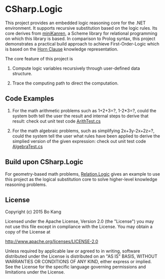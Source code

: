 # CSharp.Logic
 
This project provides an embedded logic reasoning core for the .NET environment. It supports recursive substitution based on the logic rules. Its core derives from [miniKanren](https://github.com/miniKanren/miniKanren), a Scheme library for relational programming on which this library is based. In comparison to Prolog syntax, this project demonstrates a practical build approach to achieve First-Order-Logic which is based on the [Horn Clause](https://en.wikipedia.org/wiki/Horn_clause) knowledge representation. 

The core feature of this project is

1. Compute logic variables recursively through user-defined data structure.

2. Trace the computing path to direct the computation. 

## Code Examples

1. For the math arithmetic problems such as 1+2+3=?, 1-2*3=?, could the system both tell the user the result and internal steps to derive that result: check out unit test code [ArithTest.cs](https://github.com/buptkang/CSharp.Logic/tree/master/Test/0.Logic.Arithmetic)

2. For the math algebraic problems, such as simplifying 2x+3y-2x+2z=?, could the system tell the user what rules have been applied to derive the simplied version of the given expression: check out unit test code [AlgebraTest.cs](https://github.com/buptkang/CSharp.Logic/tree/master/Test/1.Logic.Algebra)
 
## Build upon CSharp.Logic

For geometry-based math problems, [Relation.Logic](https://github.com/buptkang/Relation.Logic) gives an example to use this project as the logical substitution core to solve higher-level knowledge reasoning problems.

## License

Copyright (c) 2015 Bo Kang

Licensed under the Apache License, Version 2.0 (the "License")
you may not use this file except in compliance with the License.
You may obtain a copy of the License at

http://www.apache.org/licenses/LICENSE-2.0

Unless required by applicable law or agreed to in writing, software distributed under the License is distributed on an "AS IS" BASIS, WITHOUT WARRANTIES OR CONDITIONS OF ANY KIND, either express or implied. See the License for the specific language governing permissions and limitations under the License.
